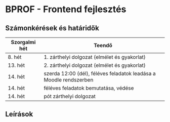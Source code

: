 # BPROF - Frontend fejlesztés

## Számonkérések és határidők

| Szorgalmi hét    | Teendő |
| -------- | ------- |
| 8. hét  | 1. zárthelyi dolgozat (elmélet és gyakorlat) |
| 13. hét | 2. zárthelyi dolgozat (elmélet és gyakorlat) |
| 14. hét | szerda 12:00 (dél), féléves feladatok leadása a Moodle rendszerben |
| 14. hét | féléves feladatok bemutatása, védése |
| 14. hét | pót zárthelyi dolgozat |

## Leírások

